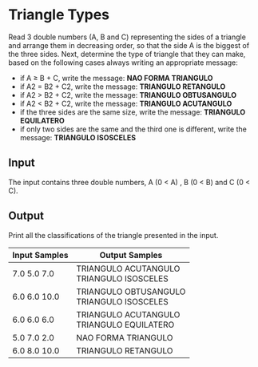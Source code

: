 # Triangle Types
Read 3 double numbers (A, B and C) representing the sides of a triangle and arrange them in decreasing order, so that the side A is the biggest of the three sides. Next, determine the type of triangle that they can make, based on the following cases always writing an appropriate message:

* if A ≥ B + C, write the message: **NAO FORMA TRIANGULO**
* if A2 = B2 + C2, write the message: **TRIANGULO RETANGULO**
* if A2 > B2 + C2, write the message: **TRIANGULO OBTUSANGULO**
* if A2 < B2 + C2, write the message: **TRIANGULO ACUTANGULO**
* if the three sides are the same size, write the message: **TRIANGULO EQUILATERO**
* if only two sides are the same and the third one is different, write the message: **TRIANGULO ISOSCELES**

## Input
The input contains three double numbers, A (0 < A) , B (0 < B) and C (0 < C).

## Output
Print all the classifications of the triangle presented in the input.

| Input Samples |                 Output Samples                |
|---------------|-----------------------------------------------|
| 7.0 5.0 7.0   | TRIANGULO ACUTANGULO<br> TRIANGULO ISOSCELES  |
| 6.0 6.0 10.0  | TRIANGULO OBTUSANGULO<br> TRIANGULO ISOSCELES |
| 6.0 6.0 6.0   | TRIANGULO ACUTANGULO<br> TRIANGULO EQUILATERO |
| 5.0 7.0 2.0   | NAO FORMA TRIANGULO                           |
| 6.0 8.0 10.0  | TRIANGULO RETANGULO                           |